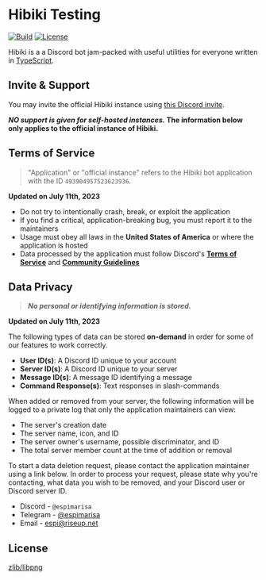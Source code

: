 # Hibiki Testing

[![Build][badge-workflow]][workflow]
[![License][badge-license]][license]

[license]: LICENSE "Hibiki is licensed under the zlib/libpng license"
[workflow]: https://github.com/espimarisa/hibiki/actions?query=workflow%3Apush "GitHub workflow showing latest push status"

<!-- Badges -->

[badge-workflow]: https://img.shields.io/github/actions/workflow/status/espimarisa/hibiki/push.yml?branch=develop "Shields.io badge for workflow status"
[badge-license]: https://img.shields.io/badge/license-zlib-orange.svg "Shields.io badge for the zlib license"

Hibiki is a a Discord bot jam-packed with useful utilities for everyone written in [TypeScript][typescript].

## Invite & Support

You may invite the official Hibiki instance using [this Discord invite][invite].

**_NO support is given for self-hosted instances._ The information below only applies to the **official instance** of Hibiki.**

## Terms of Service

> "Application" or "official instance" refers to the Hibiki bot application with the ID `493904957523623936`.

**Updated on July 11th, 2023**

- Do not try to intentionally crash, break, or exploit the application
- If you find a critical, application-breaking bug, you must report it to the maintainers
- Usage must obey all laws in the **United States of America** or where the application is hosted
- Data processed by the application must follow Discord's **[Terms of Service][discord_tos]** and **[Community Guidelines][discord_cg]**

## Data Privacy

> **_No personal or identifying information is stored._**

**Updated on July 11th, 2023**

The following types of data can be stored **on-demand** in order for some of our features to work correctly.

- **User ID(s)**: A Discord ID unique to your account
- **Server ID(s)**: A Discord ID unique to your server
- **Message ID(s)**: A message ID identifying a message
- **Command Response(s)**: Text responses in slash-commands

When added or removed from your server, the following information will be logged to a private log that only the application maintainers can view:

- The server's creation date
- The server name, icon, and ID
- The server owner's username, possible discriminator, and ID
- The total server member count at the time of addition or removal

To start a data deletion request, please contact the application maintainer using a link below. In order to process your request, please state why you're contacting, what data you wish to be removed, and your Discord user or Discord server ID.

- Discord - `@espimarisa`
- Telegram - [@espimarisa][espi-telegram]
- Email - [espi@riseup.net][espi-email]

## License

[zlib/libpng][license]

[typescript]: https://www.typescriptlang.org/ "TypeScript's website"
[invite]: https://discord.com/oauth2/authorize?&client_id=493904957523623936&scope=bot%20applications.commands&permissions=27929605435126 "Invite the official Hibiki instance"
[discord_tos]: https://discord.com/terms "Discord's Terms of Service"
[discord_cg]: https://discord.com/guidelines "Discord's Community Guidelines"
[espi-telegram]: https://t.me/espimarisa "Contact Espi (espimarisa) on Telegram"
[espi-email]: mailto:espi@riseup.net "A mailto link redirecting to the project owner's email"
[license]: LICENSE.md "zlib/libpng license file"
